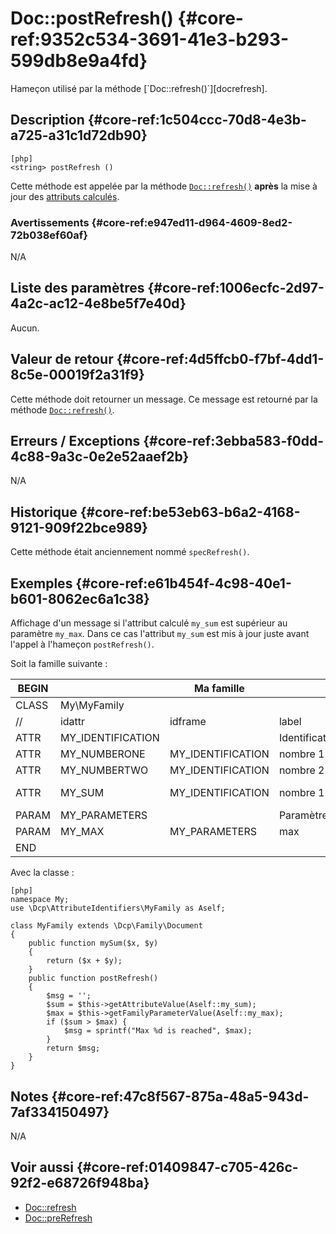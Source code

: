 # Doc::postRefresh()  {#core-ref:9352c534-3691-41e3-b293-599db8e9a4fd}
<div class="short-description">
Hameçon utilisé par la méthode [`Doc::refresh()`][docrefresh].
</div>

## Description  {#core-ref:1c504ccc-70d8-4e3b-a725-a31c1d72db90}

    [php]
    <string> postRefresh ()

Cette méthode est appelée par la méthode [`Doc::refresh()`][docrefresh] 
**après** la mise à jour des [attributs calculés][computeattr]. 

### Avertissements  {#core-ref:e947ed11-d964-4609-8ed2-72b038ef60af}

N/A

## Liste des paramètres  {#core-ref:1006ecfc-2d97-4a2c-ac12-4e8be5f7e40d}

Aucun.

## Valeur de retour  {#core-ref:4d5ffcb0-f7bf-4dd1-8c5e-00019f2a31f9}

Cette méthode doit retourner un message. Ce message est retourné par la méthode
[`Doc::refresh()`][docrefresh].

## Erreurs / Exceptions  {#core-ref:3ebba583-f0dd-4c88-9a3c-0e2e52aaef2b}

N/A

## Historique  {#core-ref:be53eb63-b6a2-4168-9121-909f22bce989}

Cette méthode était anciennement nommé `specRefresh()`.

## Exemples {#core-ref:e61b454f-4c98-40e1-b601-8062ec6a1c38}

Affichage d'un message si l'attribut calculé `my_sum` est supérieur au paramètre
`my_max`. Dans ce cas l'attribut `my_sum` est mis à jour juste avant l'appel à
l'hameçon `postRefresh()`.

Soit la famille suivante :

| BEGIN |                   |     Ma famille    |                 |     | MYFAMILY |       |     |     |     |                                     |     |
| ----- | ----------------- | ----------------- | --------------- | --- | -------- | ----- | --- | --- | --- | ----------------------------------- | --- |
| CLASS | My\MyFamily       |                   |                 |     |          |       |     |     |     |                                     |     |
| //    | idattr            | idframe           | label           | T   | A        | type  | ord | vis | ... | phpfunc                             |     |
| ATTR  | MY_IDENTIFICATION |                   | Identification  | N   | N        | frame | 10  | W   |     |                                     |     |
| ATTR  | MY_NUMBERONE      | MY_IDENTIFICATION | nombre 1        | Y   | N        | int   | 20  | W   |     |                                     |     |
| ATTR  | MY_NUMBERTWO      | MY_IDENTIFICATION | nombre 2        | N   | N        | int   | 30  | W   |     |                                     |     |
| ATTR  | MY_SUM            | MY_IDENTIFICATION | nombre 1&plus;2 | N   | N        | int   | 30  | R   |     | ::mySum(MY_NUMBREONE, MY_NUMBERTWO) |     |
| PARAM | MY_PARAMETERS     |                   | Paramètres      | N   | N        | frame | 10  | W   |     |                                     |     |
| PARAM | MY_MAX            | MY_PARAMETERS     | max             | N   | N        | int   | 20  | W   |     |                                     |     |
| END   |                   |                   |                 |     |          |       |     |     |     |                                     |     |

Avec la classe :

    [php]
    namespace My;
    use \Dcp\AttributeIdentifiers\MyFamily as Aself;
    
    class MyFamily extends \Dcp\Family\Document
    {
        public function mySum($x, $y)
        {
            return ($x + $y);
        }
        public function postRefresh()
        {
            $msg = '';
            $sum = $this->getAttributeValue(Aself::my_sum);
            $max = $this->getFamilyParameterValue(Aself::my_max);
            if ($sum > $max) {
                $msg = sprintf("Max %d is reached", $max);
            }
            return $msg;
        }
    }

## Notes  {#core-ref:47c8f567-875a-48a5-943d-7af334150497}

N/A

## Voir aussi  {#core-ref:01409847-c705-426c-92f2-e68726f948ba}

*   [Doc::refresh][docrefresh]
*   [Doc::preRefresh][docprerefresh]

<!-- links -->
[docprerefresh]:    #core-ref:580d6be1-6b6a-439b-abd7-34b26cfaf2e5 "Hameçon Doc::preRefresh()"
[docpostrefresh]:   #core-ref:9352c534-3691-41e3-b293-599db8e9a4fd "Hameçon Doc::postRefresh()"
[docrefresh]:       #core-ref:0bab02de-50e0-46f2-8bdb-81c62dc86c93
[computeattr]:      #core-ref:4565cab9-73c8-4eee-bfa7-218ffbd4b687
